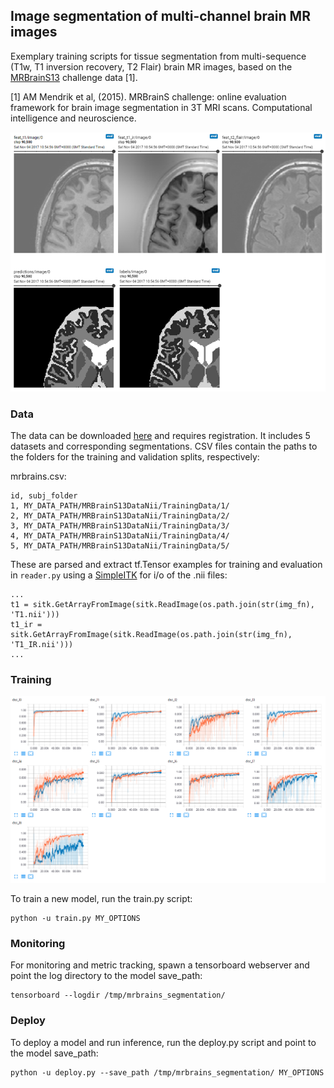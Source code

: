 ## Image segmentation of multi-channel brain MR images
Exemplary training scripts for tissue segmentation from multi-sequence (T1w, T1 inversion recovery, T2 Flair) brain MR images, based on the [MRBrainS13](http://mrbrains13.isi.uu.nl/) challenge data [1]. 

[1] AM Mendrik et al, (2015). MRBrainS challenge: online evaluation framework for brain image segmentation in 3T MRI scans. Computational intelligence and neuroscience.

![Exemplary segmentations](example.png)

### Data
The data can be downloaded [here](http://mrbrains13.isi.uu.nl/download.php) and requires registration. It includes 5 datasets and corresponding segmentations. CSV files contain the paths to the folders for the training and validation splits, respectively:

mrbrains.csv:
```
id, subj_folder
1, MY_DATA_PATH/MRBrainS13DataNii/TrainingData/1/
2, MY_DATA_PATH/MRBrainS13DataNii/TrainingData/2/
3, MY_DATA_PATH/MRBrainS13DataNii/TrainingData/3/
4, MY_DATA_PATH/MRBrainS13DataNii/TrainingData/4/
5, MY_DATA_PATH/MRBrainS13DataNii/TrainingData/5/
```

These are parsed and extract tf.Tensor examples for training and evaluation in `reader.py` using a [SimpleITK](http://www.simpleitk.org/) for i/o of the .nii files:

```
...
t1 = sitk.GetArrayFromImage(sitk.ReadImage(os.path.join(str(img_fn), 'T1.nii')))
t1_ir = sitk.GetArrayFromImage(sitk.ReadImage(os.path.join(str(img_fn), 'T1_IR.nii')))
...
```

### Training
![Dice_similarity_coefficient](dsc.png)

To train a new model, run the train.py script:

  ```
  python -u train.py MY_OPTIONS
  ```

### Monitoring

For monitoring and metric tracking, spawn a tensorboard webserver and point the log directory to the model save_path:

  ```
  tensorboard --logdir /tmp/mrbrains_segmentation/
  ```
  
### Deploy

To deploy a model and run inference, run the deploy.py script and point to the model save_path:

  ```
  python -u deploy.py --save_path /tmp/mrbrains_segmentation/ MY_OPTIONS
  ```